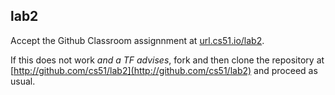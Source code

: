 
## lab2




Accept the Github Classroom assignnment at 
[url.cs51.io/lab2](http://url.cs51.io/lab2). 

If this does not work _and a TF advises_, fork and then clone the repository at 
[http://github.com/cs51/lab2](http://github.com/cs51/lab2) 
and proceed as usual.

